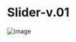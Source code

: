 # Slider-v.01


![image](https://user-images.githubusercontent.com/79191808/204858226-0e09419d-7d89-4d8b-8662-fcc336eb4243.png)
